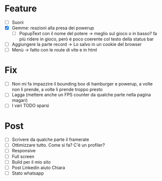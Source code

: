 # Feature
- [ ] Suoni
- [x] Gemme: reazioni alla presa dei powerup
  - [ ] PopupText con il nome del potere -> meglio sul gioco o in basso? fa più ridere in gioco, però è poco coerente col testo della status bar
- [ ] Aggiungere la parte record -> Lo salvo in un cookie del browser
- [ ] Menù -> fatto con le route di vite e in html

# Fix
- [ ] Non mi fa impazzire il bounding box di hamburger e powerup, a volte non li prende, a volte li prende troppo presto
- [ ] Lagga (mettere anche un FPS counter da qualche parte nella pagina magari)
- [ ] I vari TODO sparsi

# Post
- [ ] Scrivere da qualche parte il framerate
- [ ] Ottimizzare tutto. Come si fa? C'è un profiler?
- [ ] Responsive
- [ ] Full screen
- [ ] Build per il mio sito
- [ ] Post Linkedin aiuto Chiara
- [ ] Stato whatsapp